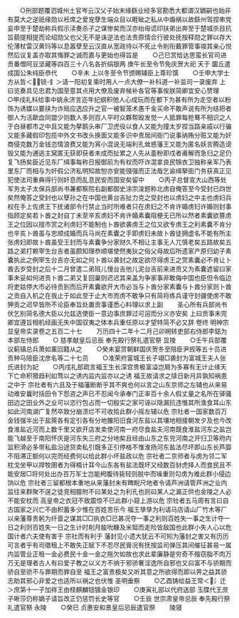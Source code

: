 <!-- { "loadSidebar": true } -->
　　○刑部题覆泗城州土官岑云汉父子始末缘繇业经多官勘悉大都谓汉嫡嗣也始非有莫大之逆祇缘勋以衽席之爱宠孽生端众目以睚眦之私从中煽祸以故繇州驾捏串党妄申至于楚劫称兵假示渎奏杀子之谋惨矣而汉亦绐毋谎印扶弟出奔至于楚城杀目抗旨藐提相提而论绍勋父也父无不是诛逆法也法贵原情合行彼处抚按释勋之罪以存大伦薄杖雷汉黄玛等以息嚣孽至云汉直从宽政待以不死止令削衔戴罪管事竣其亲心悦然后议复盖亦取其悔罪之诚而嘉与更始也得旨是
　　○己巳赏给达思蛮长官司进贡番僧阿豆坚藏等四百三十八名各折绢银两  庚午长至令节免庆贺大祀  天于  圜丘遣成国公朱纯臣恭代
　　○辛未  上以冬至令节颁赐辅臣上尊珍馔
　　○壬申大学士方从哲＜锍-釒＞请一阳初复乘时用人一点大僚一补科道一补监司一录废弃  上曰览奏具见忠君为国至意其点用大僚及废弃候补各官等事俟朕简卿宜安心赞理　　○甲戌礼科给事中姚永济言迩年纪纲积弛人心成玩而在都下为甚有所为走空者以粉饰为诱媒以要挟为诈局应选应升之官一被智笼术愚千金买命不敢声说有所为结把者御人为活歃血同盟少则数人多则百人平时众夥帮殴发觉一人抵罪每抢蓦不相识之人于白昼都市之中且又能为拏鹅头串厂卫虎役以食人又能为撞太岁捏当路亲戚以行骗又能多藏假印包揽中外文书改头换面又能多识中贵居间衙门说事纳贿分赃又能为奸商侵克数万金钱恣情浪费又能为宵小混说无端利孔耸惑藩王又能为匿名妖言腾造谤毁又能为逋逃主窝匿无获即获者未成而扯累之人先从齑粉即戍者甫解而急归之足仍复飞扬矣臣近见东厂缉事每称日报御前为有权而吓诈混拿良民锦衣卫独称亲军乃表里东厂而相与为奸假公济私明知故恕亦安能镪强而正法哉乞谕缉拏衙门务获真正见犯使法司重典得行则奸息而乱息民安而国安矣留中
　　○丙子总督宣大山西等处军务太子太保兵部尚书兼都察院右副都御史涂宗浚题称北虏自俺答至今受封已四世矣然俺答之受封也以孽孙之在中国也黄台吉扯力克之受封也以虏妇之中主也虏妇兵权在手上佐虏王下抚诸部令行禁止当时所难者只在虏妇之不肯许婚虏妇许婚则封事指顾定矣若卜酋之封自丁未至辛亥虏妇不肯许婚素囊阻梗无已所以然者素囊欲篡虏王之位因以擅市赏之利虏妇不能制也卜酋欲袭虏王之位又欲专虏王之利素囊不肯分也辛亥卜酋虽与忠顺成婚而兵马尚在素囊之手即虏妇未故卜酋徒拥虚名不能有所主张虏妇即故卜酋虽受王封而与素囊争分家财久不相让主事无人兀慎老矣五路故矣五路之弟打赖宰生台吉者虽颇知理恭顺堪使然夷狄之俗父母故后所遗家产原归幼子素囊执此之例宰生台吉亦无如之何卜酋以袭封之故定欲尽得虏王之赏素囊必不肯让卜酋去岁受封之后十二月曾遣二弟班儿慢台吉他儿泥台吉前来进贡又为素囊遮留曰家事未妥如何进贡卜酋二弟又复回巢则迟迟其来盖为争家事非敢侮中国也臣但令临边将吏姑停大市必待贡到而后开素囊欲开大市必当与卜酋分家素囊与卜酋分家则卜酋之贡自入机之在我止于如此至于止大市而虏不敢争只有简将练兵谨守封疆使虏不敢狎贡之迟早皆所不论臣奉旨处置贡事谨悉心料理以求上副
　　圣心所有兵部尚书伏乞别简名德大臣以允兹选使臣一意边事庶罪过可逭而分义亦安矣  上曰贡事未完卿宜遵旨相机经画无失中国驭夷之体本兵重任原以才望特简不必又辞  卷终
明神宗显皇帝实录卷之五百二十七
　　万历四十二年十二月己卯朔转吏部右侍郎李鋕为本部左侍郎
　　○  慈孝献皇后忌辰  奉先殿行祭礼遣官祭  显陵
　　○壬午兵部覆议蓟镇总兵萧如薰回籍从之
　　○癸未宴赏朝鲜国庆贺冬至陪臣尹觊等五十员进贡种马陪臣沈彦名等二十七员
　　○准荣府富城王长子翊□袭封为富城王夫人张氏进封为妃
　　○丙戌礼部疏言福王生长深宫贵极富溢岂屑为多寡有无计止缘天下亡命积猾趋利如骛以之诱内监内监亦以之诱  福王故请求之牍日新月异孰知祸患之中于  宗社者有六且及于福藩断断乎其不爽也何以言之山东京师之左辅也从来易动难安曩时括田令下怨咨之声已不忍闻今承奉门正率百十余人假丈量之名所在驿骚田边之田业外之业可以恣行包占而一切殷实之家可诬以隐漏抗违惟其所渔食耳山东如此河南湖广复然卒致分崩溃烂不可收拾此群小摇左辅以危  宗社者一国家数百万金钱强半出于盐筴各有定引各有分地雒阳旧食河东盐以其壤地相接朝发夕及也今改食淮盐近河而上数千里又欲开店发卖使河南一府尽食盐夫河南既食淮盐河东之盐岂能飞越至于南阳怀庆是河东失三府之分地矣且经由山东之东兖河南之开归卫等府内监积滑必多带私盐沿途货卖私引既多正引停格不惟淮扬河东盐法尽坏即山东长芦靡不阻滞正额何以完而经费何以给此群小坏盐政以危  宗社者二京师者与虏为邻二军枕戈坐甲以捍牧圉者为得楈计耳今山东各有盐法既坏又经数百豺虎择人而食民且不能安居□将何处出办百万军士岂能枵腹待毙轻则脱中而噪重则勾虏为难此群小侵边饷以危  宗社者三留都根本重地从来藩封未有睥睨尺地者令请芦洲请管芦洲之业内监往来群聚不逞之徒竞相膻附不曰某处之为利孔也则曰某人之漏正供也金陵之人必不能安枕而  高皇帝之衣冠不致震惊不已此群小窥上游以危  宗社者五马周有言曰自古国家之兴亡不由积蓄多少惟在百姓苦乐今  福王孳孳为利请马店请山厂竹木等厂以亲藩尊贵躬为纤啬之谋其□□执衣□已甚况夺一事之利则百姓失一事之生计夺一日之利则百姓失一日之生计时削月朘吮糠及米铤而走险皆敌国也此群小失人心以危  国计者六夫使有害于  宗社而有利于  藩封见小遗大犹云不可矧为藩封之害又有历历可言者乎有司徵租上不敢失正赋下不忍尽民膏况有抚按监司弹压其间催征甚易一属内监管业正租一金必费民十金一金之拖欠如故也求此辈廉静是穷奇不飱窃脂不肉万万无是理者古人有曰爱子教之以义方不纳于邪骄奢淫逸所自邪也又曰富不与骄期而骄自至骄不与罪期而罪自至  福王之富贵极矣又听其意之所欲得而即以畀之益其骄志助其邪心非爱之也适所以祸之也伏惟  圣明垂察
　　○乙酉铸给益王常＜氵迁＞庶第十一子加祥王由柽麒麟钮镀金银印
　　○庚寅礼部以代府送部  玉牒代王庶子晰莎仍称嫡子请旨改正仍惩罚长史等官
　　○壬辰  世宗肃皇帝忌辰  奉先殿行祭礼遣官祭  永陵
　　○癸巳  贞惠安和景皇后忌辰遣官祭
　　陵寝
